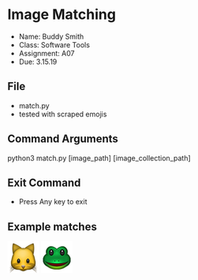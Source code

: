 # Image Matching
- Name: Buddy Smith
- Class: Software Tools
- Assignment: A07
- Due: 3.15.19

## File
- match.py
- tested with scraped emojis

## Command Arguments
python3 match.py [image_path] [image_collection_path]

## Exit Command
- Press Any key to exit

## Example matches
![Cat]( https://github.com/buddyjasmith/4883-SWTools-Smith/blob/master/Assignment/A07/match_examples/cat.png)
![Frog](https://github.com/buddyjasmith/4883-SWTools-Smith/blob/master/Assignment/A07/match_examples/frog.png)

